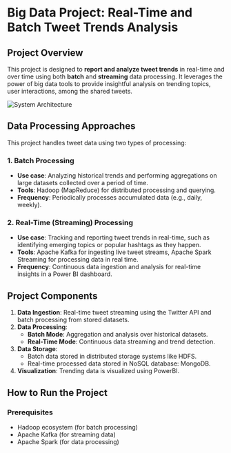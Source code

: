 # Big Data Project: Real-Time and Batch Tweet Trends Analysis

## Project Overview

This project is designed to **report and analyze tweet trends** in real-time and over time using both **batch** and **streaming** data processing. It leverages the power of big data tools to provide insightful analysis on trending topics, user interactions, among the shared tweets.

![System Architecture](https://github.com/user-attachments/assets/f2d5dac4-5e69-4327-a5c0-9c7ec1277f8f)

## Data Processing Approaches

This project handles tweet data using two types of processing:

### 1. Batch Processing
- **Use case**: Analyzing historical trends and performing aggregations on large datasets collected over a period of time.
- **Tools**: Hadoop (MapReduce) for distributed processing and querying.
- **Frequency**: Periodically processes accumulated data (e.g., daily, weekly).
  
### 2. Real-Time (Streaming) Processing
- **Use case**: Tracking and reporting tweet trends in real-time, such as identifying emerging topics or popular hashtags as they happen.
- **Tools**: Apache Kafka for ingesting live tweet streams, Apache Spark Streaming for processing data in real time.
- **Frequency**: Continuous data ingestion and analysis for real-time insights in a Power BI dashboard.

## Project Components

1. **Data Ingestion**: Real-time tweet streaming using the Twitter API and batch processing from stored datasets.
2. **Data Processing**:
   - **Batch Mode**: Aggregation and analysis over historical datasets.
   - **Real-Time Mode**: Continuous data streaming and trend detection.
3. **Data Storage**: 
   - Batch data stored in distributed storage systems like HDFS.
   - Real-time processed data stored in NoSQL database: MongoDB.
4. **Visualization**: Trending data is visualized using PowerBI.
   
## How to Run the Project

### Prerequisites

- Hadoop ecosystem (for batch processing)
- Apache Kafka (for streaming data)
- Apache Spark (for data processing)

